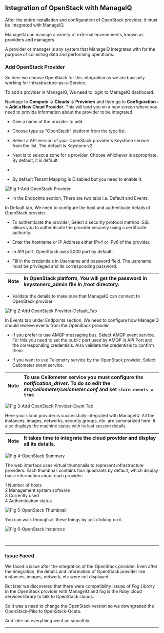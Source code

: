 ## Integration of OpenStack with ManageIQ

After the entire installation and configuration of OpenStack provider,
It must be integrated with ManageIQ.

ManageIQ can manage a variety of external environments, known as
providers and managers.

A provider or manager is any system that ManageIQ integrates with for
the purpose of collecting data and performing operations.

### Add OpenStack Provider

So here we choose OpenStack for this integration as we are basically
working for Infrastructure-as-a-Service.

To add a provider in ManageIQ, We need to login to ManageIQ dashboard.

Navitage to **Compute -> Clouds -> Providers** and then go to
**Configuration -> Add a New Cloud Provider**. This will land you on a
new screen where you need to provide information about the provider to
be integrated.

- Give a name of the provider to add.

- Choose type as "OpenStack" platform from the type list.

- Select a API version of your OpenStack  provider's Keystone service
  from the list. The default is Keystone v2.

- Next is to select a zone for a provider. Choose whichever is
  appropriate. By default, it is default.
-
- By default Tenant Mapping is Disabled but you need to enable it.

![Fig 1-Add OpenStack
Provider](../images/chapter2/Add_OpenStack_Provider.png "Add OpenStack
Provider")

- In the Endpoints section, There are two tabs i.e. Default and Events.

In Default tab, We need to configure the host and authenticate  details
of OpenStack provider.

- To authenticate the provider, Select a security protocol method. SSL
  allows you to authenticate the provider securely using a certificate
authority.

- Enter the hostname or IP Address either IPv4 or IPv6 of the provider.

- In API port, OpenStack uses 5000 port by default.

- Fill in the credentials in Username and password field. The usrename
  must be privileged and its corresponding password.

| Note |In OpenStack platform, You will get the password in keystonerc_admin file in /root directory.|
|------|:------|

- Validate the details to make sure that ManageIQ can connect to
  OpenStack provider.

![Fig 2-Add OpenStack
Provider-Default_Tab](../images/chapter2/Add_OpenStack_Provider-Default_Tab.png
"Add OpenStack Provider - Default Tab")

In Events tab under Endpoints section, We need to configure how ManageIQ
should receive events from the OpenStack provider.

- If you prefer to use AMQP messaging bus, Select AMQP event service.
  For this you need to set the public port used by AMQP in API Port and
the corresponding credentials. Also validate the credentials to confirm
them.

- If you want to use Telemetry service by the OpenStack provider, Select
  Ceilometer event service.

| Note |To use Ceilometer service you must configure the *notification_driver*. To do so edit the *etc/ceilometer/ceilometer.conf* and set `store_events = true` |
|------|:------|

![Fig 3-Add OpenStack Provider-Event
Tab](../images/chapter2/Add_OpenStack_Provider-Event_Tab.png "Add
OpenStack Provider - Event Tab")

Here your cloud provider is successfully integrated with ManageIQ. All
the instances, images, networks, security groups, etc. are summarized
here. It also displays the machine status with its last session details.

| Note |It takes time to integrate the cloud provider and display all its details.|
|------|:------|

![Fig 4-OpenStack Summary](../images/chapter2/OpenStack_Summary.png
"OpenStack Summary")

The web interface uses virtual thumbnails to represent infrastructure
providers. Each thumbnail contains four quadrants by default, which
display basic information about each provider:

1 Number of hosts<br>
2 Management system software<br>
3 Currently used<br>
4 Authentication status

![Fig 5-OpenStack Thumbnail](../images/chapter2/OpenStack_Thumbnail.png
"OpenStack Thumbnail")

You can walk through all these things by just clicking on it.

![Fig 6-OpenStack Instances](../images/chapter2/OpenStack_Instances.png
"OpenStack Instances")

<br>

---

### Issue Faced

We faced a issue after the integration of the OpenStack provider. Even
after the integration, the details and information of OpenStack provider
like instances, images, network, etc were not displayed.

But later we discovered that there were compatibility issues of *Fog
Library* in the OpenStack provider with ManageIQ and fog is the Ruby
cloud services library to talk to OpenStack clouds.

So it was a need to change the OpenStack version so we downgraded the
OpenStack-Pike to OpenStack-Ocata.

And later on everything went on smoothly.

---
<br>
